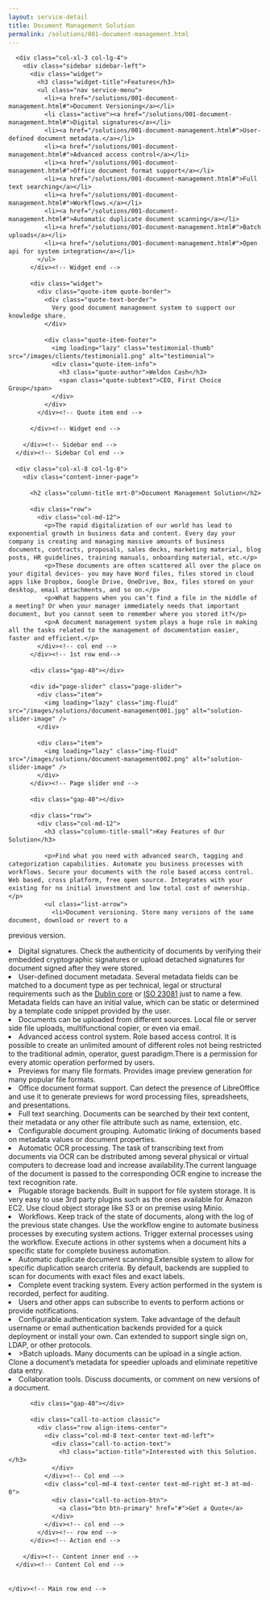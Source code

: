 ```yaml
---
layout: service-detail
title: Document Management Solution
permalink: /solutions/001-document-management.html
---
```

<section id="main-container" class="main-container">
  <div class="container">
    <div class="row">

      <div class="col-xl-3 col-lg-4">
        <div class="sidebar sidebar-left">
          <div class="widget">
            <h3 class="widget-title">Features</h3>
            <ul class="nav service-menu">
              <li><a href="/solutions/001-document-management.html#">Document Versioning</a></li>
              <li class="active"><a href="/solutions/001-document-management.html#">Digital signatures</a></li>
              <li><a href="/solutions/001-document-management.html#">User-defined document metadata.</a></li>
              <li><a href="/solutions/001-document-management.html#">Advanced access control</a></li>
              <li><a href="/solutions/001-document-management.html#">Office document format support</a></li>
              <li><a href="/solutions/001-document-management.html#">Full text searching</a></li>
			  <li><a href="/solutions/001-document-management.html#">Workflows.</a></li>
			  <li><a href="/solutions/001-document-management.html#">Automatic duplicate document scanning</a></li>
			  <li><a href="/solutions/001-document-management.html#">Batch uploads</a></li>
			  <li><a href="/solutions/001-document-management.html#">Open api for system integration</a></li>
			</ul>
          </div><!-- Widget end -->

          <div class="widget">
            <div class="quote-item quote-border">
              <div class="quote-text-border">
                Very good document management system to support our knowledge share.
              </div>

              <div class="quote-item-footer">
                <img loading="lazy" class="testimonial-thumb" src="/images/clients/testimonial1.png" alt="testimonial">
                <div class="quote-item-info">
                  <h3 class="quote-author">Weldon Cash</h3>
                  <span class="quote-subtext">CEO, First Choice Group</span>
                </div>
              </div>
            </div><!-- Quote item end -->

          </div><!-- Widget end -->

        </div><!-- Sidebar end -->
      </div><!-- Sidebar Col end -->

      <div class="col-xl-8 col-lg-8">
        <div class="content-inner-page">

          <h2 class="column-title mrt-0">Document Management Solution</h2>

          <div class="row">
            <div class="col-md-12">
              <p>The rapid digitalization of our world has lead to exponential growth in business data and content. Every day your company is creating and managing massive amounts of business documents, contracts, proposals, sales decks, marketing material, blog posts, HR guidelines, training manuals, onboarding material, etc.</p>
              <p>These documents are often scattered all over the place on your digital devices- you may have Word files, files stored in cloud apps like Dropbox, Google Drive, OneDrive, Box, files stored on your desktop, email attachments, and so on.</p>
			  <p>What happens when you can’t find a file in the middle of a meeting? Or when your manager immediately needs that important document, but you cannot seem to remember where you stored it?</p>
			  <p>A document management system plays a huge role in making all the tasks related to the management of documentation easier, faster and efficient.</p>
			</div><!-- col end -->
          </div><!-- 1st row end-->

          <div class="gap-40"></div>

          <div id="page-slider" class="page-slider">
            <div class="item">
              <img loading="lazy" class="img-fluid" src="/images/solutions/document-management001.jpg" alt="solution-slider-image" />
            </div>

            <div class="item">
              <img loading="lazy" class="img-fluid" src="/images/solutions/document-management002.png" alt="solution-slider-image" />
            </div>
          </div><!-- Page slider end -->

          <div class="gap-40"></div>

          <div class="row">
            <div class="col-md-12">
              <h3 class="column-title-small">Key Features of Our Solution</h3>

              <p>Find what you need with advanced search, tagging and categorization capabilities. Automate you business processes with workflows. Secure your documents with the role based access control. Web based, cross platform, free open source. Integrates with your existing for no initial investment and low total cost of ownership.</p>
              <ul class="list-arrow">
                <li>Document versioning. Store many versions of the same document, download or revert to a
previous version.</li>

<li>Digital signatures. Check the authenticity of documents by verifying their embedded
cryptographic signatures or upload detached signatures for document
signed after they were stored.

</li>
<li>User-defined document metadata. Several metadata fields can be matched to a document type as per technical,
legal or structural requirements such as the <a class="reference external" href="http://dublincore.org/metadata-basics/">Dublin core</a> or <a class="reference external" href="https://www.iso.org/standard/73172.html">ISO 23081</a>
just to name a few. Metadata fields can have an initial value, which can be static or determined
by a template code snippet provided by the user.</li>

<li>Documents can be uploaded from different sources. Local file or server side file uploads, multifunctional copier, or even via
email.
</li>
<li>Advanced access control system. Role based access control. It is possible to create an unlimited amount
of different roles not being restricted to the traditional admin,
operator, guest paradigm.There is a permission for every atomic operation performed by users.
</li>
<li>Previews for many file formats. Provides image preview generation for many popular file
formats.
</li>
<li> Office document format support. Can detect the presence of LibreOffice and use it to generate
previews for word processing files, spreadsheets, and presentations.
</li>
<li>Full text searching. Documents can be searched by their text content, their metadata or any other
file attribute such as name, extension, etc.
</li>
<li>Configurable document grouping. Automatic linking of documents based on metadata values or document
properties.
</li>
<li>Automatic OCR processing. The task of transcribing text from documents via OCR can be distributed
among several physical or virtual computers to decrease load and increase
availability.The current language of the document is passed to the corresponding OCR
engine to increase the text recognition rate.
</li>

<li>Plugable storage backends. Built in support for file system storage. It is very easy to use 3rd party plugins such as the ones available for
Amazon EC2. Use cloud object storage like S3 or on premise using Minio.
</li>
<li>Workflows. Keep track of the state of documents, along with the log of the previous
state changes. Use the workflow engine to automate business processes by executing
system actions. Trigger external processes using the workflow. Execute actions in other
systems when a document hits a specific state for complete business
automation.
</li>

<li>Automatic duplicate document scanning.Extensible system to allow for specific duplication search criteria. By
default, backends are supplied to scan for documents with exact files and
exact labels.
</li>
<li>Complete event tracking system. Every action performed in the system is recorded, perfect for auditing.</li>
<li>Users and other apps can subscribe to events to perform actions or
provide notifications.
</li>
<li>Configurable authentication system. Take advantage of the default username or email authentication backends
provided for a quick deployment or install your own. Can extended to support single sign on, LDAP, or other protocols.
</li>

<li>>Batch uploads. Many documents can be upload in a single action. Clone a document’s metadata for speedier uploads and eliminate repetitive
data entry.
</li>
<li>Collaboration tools. Discuss documents, or comment on new versions of a document.
</li>
              </ul>
			  </div>
            </div>
          <!--2nd row end -->

          <div class="gap-40"></div>

          <div class="call-to-action classic">
            <div class="row align-items-center">
              <div class="col-md-8 text-center text-md-left">
                <div class="call-to-action-text">
                  <h3 class="action-title">Interested with this Solution.</h3>
                </div>
              </div><!-- Col end -->
              <div class="col-md-4 text-center text-md-right mt-3 mt-md-0">
                <div class="call-to-action-btn">
                  <a class="btn btn-primary" href="#">Get a Quote</a>
                </div>
              </div><!-- col end -->
            </div><!-- row end -->
          </div><!-- Action end -->

        </div><!-- Content inner end -->
      </div><!-- Content Col end -->


    </div><!-- Main row end -->
  </div><!-- Conatiner end -->
</section><!-- Main container end -->